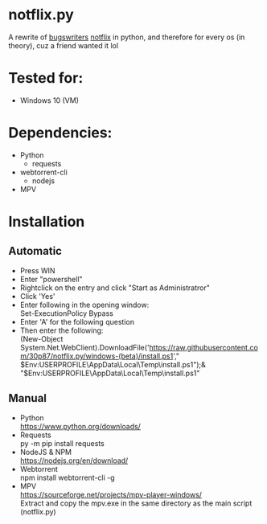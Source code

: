 # notflix.py
A rewrite of [bugswriters](https://www.youtube.com/results?search_query=bugwriter) [notflix](https://github.com/Bugswriter/notflix) in python, and therefore for every os (in theory), cuz a friend wanted it lol


# Tested for:
  - Windows 10 (VM)


# Dependencies:
- Python
  - requests
- webtorrent-cli
  - nodejs
- MPV


  
# Installation
## Automatic  
  - Press WIN
  - Enter "powershell"
  - Rightclick on the entry and click "Start as Administratror"
  - Click 'Yes'
  - Enter following in the opening window:  
  Set-ExecutionPolicy Bypass
  - Enter 'A' for the following question
  - Then enter the following:  
  (New-Object System.Net.WebClient).DownloadFile('https://raw.githubusercontent.com/30p87/notflix.py/windows-(beta)/install.ps1'," $Env:USERPROFILE\AppData\Local\Temp\install.ps1");& "$Env:USERPROFILE\AppData\Local\Temp\install.ps1"
## Manual
- Python  
  https://www.python.org/downloads/
- Requests  
  py -m pip install requests
- NodeJS & NPM  
  https://nodejs.org/en/download/
- Webtorrent  
  npm install webtorrent-cli -g
- MPV  
  https://sourceforge.net/projects/mpv-player-windows/  
  Extract and copy the mpv.exe in the same directory as the main script (notflix.py)

